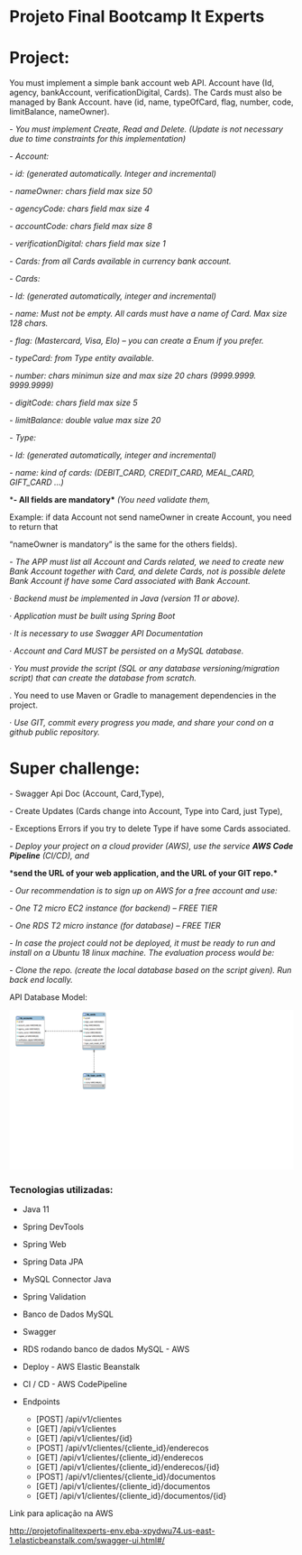 # Projeto Final Bootcamp It Experts





# Project:

You must implement a simple bank account web API. Account have (Id, agency, bankAccount, verificationDigital, Cards). The Cards must also be managed by Bank Account. have (id, name, typeOfCard, flag, number, code, limitBalance, nameOwner).

\- *You must implement Create, Read and Delete. (Update is not necessary due to time constraints for this implementation)*

\- *Account:*

\- *id: (generated automatically. Integer and incremental)*

\- *nameOwner: chars field max size 50*

\- *agencyCode: chars field max size 4*

\- *accountCode: chars field max size 8*

\- *verificationDigital: chars field max size 1*

\- *Cards: from all Cards available in currency bank account.*

\- *Cards:*

\- *Id: (generated automatically, integer and incremental)*

\- *name: Must not be empty. All cards must have a name of Card. Max size 128 chars.*

\- *flag: (Mastercard, Visa, Elo) – you can create a Enum if you prefer.*

\- *typeCard: from Type entity available.*

\- *number: chars minimun size and max size 20 chars (9999.9999. 9999.9999)*

\- *digitCode: chars field max size 5*

\- *limitBalance: double value max size 20*

\- *Type:*

\- *Id: (generated automatically, integer and incremental)*

\- *name: kind of cards: (DEBIT_CARD, CREDIT_CARD, MEAL_CARD, GIFT_CARD ...)*

 

***- All fields are mandatory\*** *(You need validate them,*

Example: if data Account not send nameOwner in create Account, you need to return that

“nameOwner is mandatory” is the same for the others fields).

\- *The APP must list all Account and Cards related, we need to create new Bank Account together with Card, and delete Cards, not is possible delete Bank Account if have some Card associated with Bank Account.*

·        *Backend must be implemented in Java (version 11 or above).*

·        *Application must be built using Spring Boot*

·        *It is necessary to use Swagger API Documentation*

·        *Account and Card MUST be persisted on a MySQL database.*

·        *You must provide the script (SQL or any database versioning/migration script) that can create the database from scratch.*

.    You need to use Maven or Gradle to management dependencies in the project.

·        *Use GIT, commit every progress you made, and share your cond on a github public repository.*



# Super challenge:

\- Swagger Api Doc (Account, Card,Type),

\- Create Updates (Cards change into Account, Type into Card, just Type),

\- Exceptions Errors if you try to delete Type if have some Cards associated.

\- *Deploy your project on a cloud provider (AWS), use the service **AWS Code Pipeline** (CI/CD), and*

***send the URL of your web application, and the URL of your GIT repo.\***

\- *Our recommendation is to sign up on AWS for a free account and use:*

\- *One T2 micro EC2 instance (for backend) – FREE TIER*

\- *One RDS T2 micro instance (for database) – FREE TIER*

\- *In case the project could not be deployed, it must be ready to run and install on a Ubuntu 18 linux machine. The evaluation process would be:*

\- *Clone the repo. (create the local database based on the script given). Run back end locally.*

 

 

API Database Model:

<img src="Diagrama MySQL.png">

<h3>Tecnologias utilizadas:</h3>

- Java 11
- Spring DevTools
- Spring Web
- Spring Data JPA
- MySQL Connector Java
- Spring Validation
- Banco de Dados MySQL
- Swagger
- RDS rodando banco de dados MySQL - AWS
- Deploy - AWS Elastic Beanstalk
- CI / CD - AWS CodePipeline

- Endpoints
  - [POST] /api/v1/clientes
  - [GET] /api/v1/clientes
  - [GET] /api/v1/clientes/{id}
  - [POST] /api/v1/clientes/{cliente_id}/enderecos
  - [GET] /api/v1/clientes/{cliente_id}/enderecos
  - [GET] /api/v1/clientes/{cliente_id}/enderecos/{id}
  - [POST] /api/v1/clientes/{cliente_id}/documentos
  - [GET] /api/v1/clientes/{cliente_id}/documentos
  - [GET] /api/v1/clientes/{cliente_id}/documentos/{id}





Link para aplicação na AWS

http://projetofinalitexperts-env.eba-xpydwu74.us-east-1.elasticbeanstalk.com/swagger-ui.html#/
